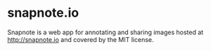 snapnote.io
===========

Snapnote is a web app for annotating and sharing images hosted at http://snapnote.io and covered by the MIT license.
